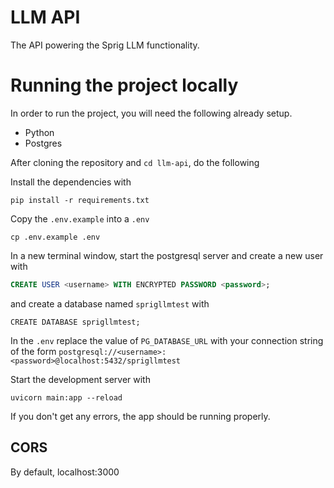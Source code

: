 # LLM API

The API powering the Sprig LLM functionality.

# Running the project locally

In order to run the project, you will need the following already setup.

- Python 
- Postgres

After cloning the repository and `cd llm-api`, do the following

Install the dependencies with 
```shell
pip install -r requirements.txt
```


Copy the `.env.example` into a `.env` 
```shell
cp .env.example .env
```

In a new terminal window, start the postgresql server and create a new user with

```sql
CREATE USER <username> WITH ENCRYPTED PASSWORD <password>;
```
and create a database named `sprigllmtest` with
```shell
CREATE DATABASE sprigllmtest;
```
In the `.env` replace the value of `PG_DATABASE_URL` with your connection string of the form `postgresql://<username>:<password>@localhost:5432/sprigllmtest`

Start the development server with 
```shell
uvicorn main:app --reload
```

If you don't get any errors, the app should be running properly.

## CORS 
By default, localhost:3000